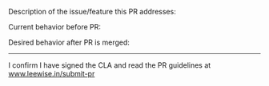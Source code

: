 Description of the issue/feature this PR addresses:

Current behavior before PR:

Desired behavior after PR is merged:




---
I confirm I have signed the CLA and read the PR guidelines at www.leewise.in/submit-pr
